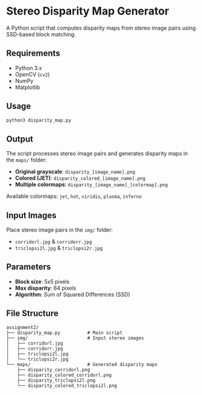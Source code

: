# Stereo Disparity Map Generator

A Python script that computes disparity maps from stereo image pairs using SSD-based block matching.

## Requirements

- Python 3.x
- OpenCV (`cv2`)
- NumPy
- Matplotlib

## Usage

```bash
python3 disparity_map.py
```

## Output

The script processes stereo image pairs and generates disparity maps in the `maps/` folder:

- **Original grayscale**: `disparity_[image_name].png`
- **Colored (JET)**: `disparity_colored_[image_name].png`
- **Multiple colormaps**: `disparity_[image_name]_[colormap].png`

Available colormaps: `jet`, `hot`, `viridis`, `plasma`, `inferno`

## Input Images

Place stereo image pairs in the `img/` folder:
- `corridorl.jpg` & `corridorr.jpg`
- `triclopsi2l.jpg` & `triclopsi2r.jpg`

## Parameters

- **Block size**: 5x5 pixels
- **Max disparity**: 64 pixels
- **Algorithm**: Sum of Squared Differences (SSD)

## File Structure

```
assignment2/
├── disparity_map.py          # Main script
├── img/                      # Input stereo images
│   ├── corridorl.jpg
│   ├── corridorr.jpg
│   ├── triclopsi2l.jpg
│   └── triclopsi2r.jpg
└── maps/                     # Generated disparity maps
    ├── disparity_corridorl.png
    ├── disparity_colored_corridorl.png
    ├── disparity_triclopsi2l.png
    └── disparity_colored_triclopsi2l.png
```
